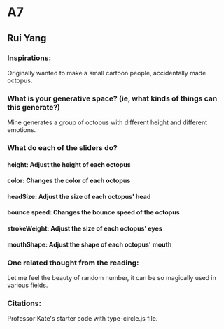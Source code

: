 # A7
## Rui Yang

### Inspirations:

Originally wanted to make a small cartoon people, accidentally made octopus.

### What is your generative space? (ie, what kinds of things can this generate?)

Mine generates a group of octopus with different height and different emotions.

### What do each of the sliders do?

#### height: Adjust the height of each octopus
#### color: Changes the color of each octopus
#### headSize: Adjust the size of each octopus' head
#### bounce speed: Changes the bounce speed of the octopus
#### strokeWeight: Adjust the size of each octopus' eyes
#### mouthShape: Adjust the shape of each octopus' mouth

### One related thought from the reading:

Let me feel the beauty of random number, it can be so magically used in various fields.

### Citations:

Professor Kate's starter code with type-circle.js file.
